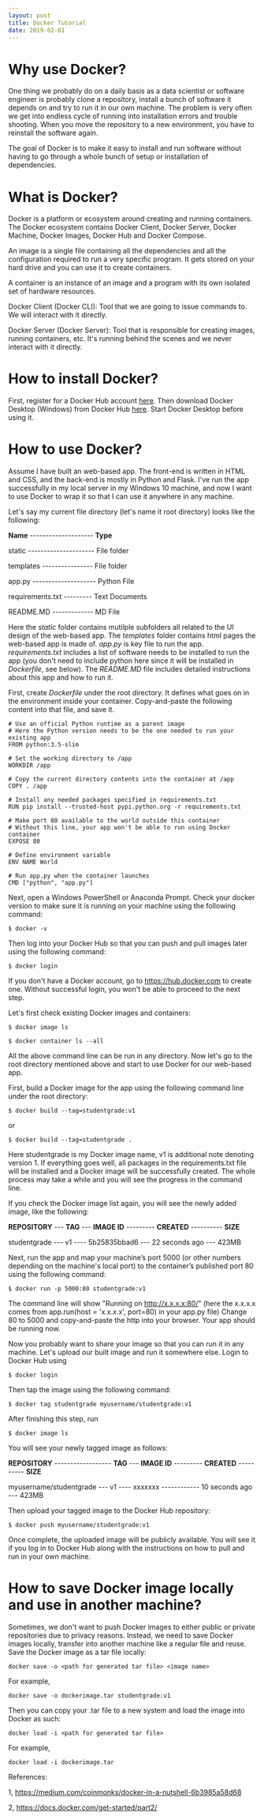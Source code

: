 ```yaml
---
layout: post
title: Docker Tutorial
date: 2019-02-01
---
```


# Why use Docker?

One thing we probably do on a daily basis as a data scientist or software engineer is probably clone a repository, install a bunch of software it depends on and try to run it in our own machine. The problem is very often we get into endless cycle of running into installation errors and trouble shooting. When you move the repository to a new environment, you have to reinstall the software again.

The goal of Docker is to make it easy to install and run software without having to go through a whole bunch of setup or installation of dependencies.

# What is Docker?

Docker is a platform or ecosystem around creating and running containers. The Docker ecosystem contains Docker Client, Docker Server, Docker Machine, Docker Images, Docker Hub and Docker Compose.

An image is a single file containing all the dependencies and all the configuration required to run a very specific program. It gets stored on your hard drive and you can use it to create containers.

A container is an instance of an image and a program with its own isolated set of hardware resources.

Docker Client (Docker CLI): Tool that we are going to issue commands to. We will interact with it directly.

Docker Server (Docker Server): Tool that is responsible for creating images, running containers, etc. It's running behind the scenes and we never interact with it directly.

# How to install Docker?
First, register for a Docker Hub account [here](https://hub.docker.com/). Then download Docker Desktop (Windows) from Docker Hub [here](https://hub.docker.com/editions/community/docker-ce-desktop-windows). Start Docker Desktop before using it.

# How to use Docker?

Assume I have built an web-based app. The front-end is written in HTML and CSS, and the back-end is mostly in Python and Flask. I've run the app successfully in my local server in my Windows 10 machine, and now I want to use Docker to wrap it so that I can use it anywhere in any machine.

Let's say my current file directory (let's name it root directory) looks like the following:

**Name** -------------------- **Type**

static --------------------- File folder

templates ---------------- File folder

app.py -------------------- Python File

requirements.txt --------- Text Documents

README.MD ------------- MD File

Here the _static_ folder contains mutilple subfolders all related to the UI design of the web-based app. The _templates_ folder contains html pages the web-based app is made of. _app.py_ is key file to run the app. _requirements.txt_ includes a list of software needs to be installed to run the app (you don't need to include python here since it will be installed in _Dockerfile_, see below). The _README.MD_ file includes detailed instructions about this app and how to run it.

First, create _Dockerfile_ under the root directory. It defines what goes on in the environment inside your container. Copy-and-paste the following content into that file, and save it.

```
# Use an official Python runtime as a parent image
# Here the Python version needs to be the one needed to run your existing app
FROM python:3.5-slim

# Set the working directory to /app
WORKDIR /app

# Copy the current directory contents into the container at /app
COPY . /app

# Install any needed packages specified in requirements.txt
RUN pip install --trusted-host pypi.python.org -r requirements.txt

# Make port 80 available to the world outside this container
# Without this line, your app won't be able to run using Docker container
EXPOSE 80

# Define environment variable
ENV NAME World

# Run app.py when the container launches
CMD ["python", "app.py"]
```

Next, open a Windows PowerShell or Anaconda Prompt. Check your docker version to make sure it is running on your machine using the following command:

```
$ docker -v
```

Then log into your Docker Hub so that you can push and pull images later using the following command:

```
$ docker login
```
If you don't have a Docker account, go to https://hub.docker.com to create one. Without successful login, you won't be able to proceed to the next step.

Let's first check existing Docker images and containers:

```
$ docker image ls
```

```
$ docker container ls --all
```

All the above command line can be run in any directory. Now let's go to the root directory mentioned above and start to use Docker for our web-based app.

First, build a Docker image for the app using the following command line under the root directory:

```
$ docker build --tag=studentgrade:v1
```
or 
```
$ docker build --tag=studentgrade .
```
Here studentgrade is my Docker image name, v1 is additional note denoting version 1. If everything goes well, all packages in the requirements.txt file will be installed and a Docker image will be successfully created. The whole process may take a while and you will see the progress in the command line.

If you check the Docker image list again, you will see the newly added image, like the following:

**REPOSITORY** --- **TAG** --- **IMAGE ID** --------- **CREATED** ---------- **SIZE**

studentgrade --- v1 ---- 5b25835bbad6 --- 22 seconds ago --- 423MB

Next, run the app and map your machine’s port 5000 (or other numbers depending on the machine's local port) to the container’s published port 80 using the following command:

```
$ docker run -p 5000:80 studentgrade:v1
```

The command line will show "Running on http://x.x.x.x:80/" (here the x.x.x.x comes from app.run(host = 'x.x.x.x', port=80) in your app.py file) Change 80 to 5000 and copy-and-paste the http into your browser. Your app should be running now.

Now you probably want to share your image so that you can run it in any machine. Let's upload our built image and run it somewhere else. Login to Docker Hub using

```
$ docker login
```

Then tap the image using the following command:

```
$ docker tag studentgrade myusername/studentgrade:v1
```

After finishing this step, run 

```
$ docker image ls
```

You will see your newly tagged image as follows:

**REPOSITORY** ------------------ **TAG** --- **IMAGE ID** --------- **CREATED** ---------- **SIZE**

myusername/studentgrade --- v1 ---- xxxxxxx ------------ 10 seconds ago --- 423MB

Then upload your tagged image to the Docker Hub repository:

```
$ docker push myusername/studentgrade:v1
```

Once complete, the uploaded image will be publicly available. You will see it if you log in to Docker Hub along with the instructions on how to pull and run in your own machine.

# How to save Docker image locally and use in another machine?
Sometimes, we don't want to push Docker images to either public or private repositories due to privacy reasons. Instead, we need to save Docker images locally, transfer into another machine like a regular file and reuse. 
Save the Docker image as a tar file locally:
```
docker save -o <path for generated tar file> <image name>
```
For example,
```
docker save -o dockerimage.tar studentgrade:v1
```

Then you can copy your .tar file to a new system and load the image into Docker as such:
```
docker load -i <path for generated tar file>
```
For example, 
```
docker load -i dockerimage.tar
```

References:

1, https://medium.com/coinmonks/docker-in-a-nutshell-6b3985a58d68

2, https://docs.docker.com/get-started/part2/
